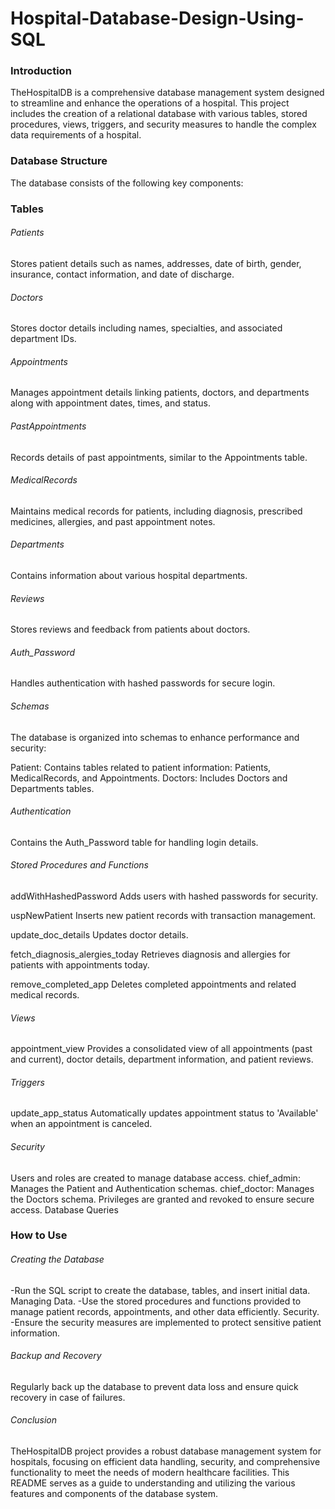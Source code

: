 # Hospital-Database-Design-Using-SQL

### Introduction
TheHospitalDB is a comprehensive database management system designed to streamline and enhance the operations of a hospital. This project includes the creation of a relational database with various tables, stored procedures, views, triggers, and security measures to handle the complex data requirements of a hospital.

### Database Structure
The database consists of the following key components:

### Tables
###### Patients
Stores patient details such as names, addresses, date of birth, gender, insurance, contact information, and date of discharge.

###### Doctors
Stores doctor details including names, specialties, and associated department IDs.

###### Appointments
Manages appointment details linking patients, doctors, and departments along with appointment dates, times, and status.

###### PastAppointments
Records details of past appointments, similar to the Appointments table.

###### MedicalRecords
Maintains medical records for patients, including diagnosis, prescribed medicines, allergies, and past appointment notes.

###### Departments
Contains information about various hospital departments.

###### Reviews
Stores reviews and feedback from patients about doctors.

###### Auth_Password
Handles authentication with hashed passwords for secure login.

###### Schemas
The database is organized into schemas to enhance performance and security:

Patient: Contains tables related to patient information: Patients, MedicalRecords, and Appointments.
Doctors: Includes Doctors and Departments tables.

###### Authentication
Contains the Auth_Password table for handling login details.

###### Stored Procedures and Functions
addWithHashedPassword
Adds users with hashed passwords for security.

uspNewPatient
Inserts new patient records with transaction management.

update_doc_details
Updates doctor details.

fetch_diagnosis_alergies_today
Retrieves diagnosis and allergies for patients with appointments today.

remove_completed_app
Deletes completed appointments and related medical records.

###### Views
appointment_view
Provides a consolidated view of all appointments (past and current), doctor details, department information, and patient reviews.

###### Triggers
update_app_status
Automatically updates appointment status to 'Available' when an appointment is canceled.

###### Security
Users and roles are created to manage database access.
chief_admin: Manages the Patient and Authentication schemas.
chief_doctor: Manages the Doctors schema.
Privileges are granted and revoked to ensure secure access.
Database Queries

### How to Use

###### Creating the Database
-Run the SQL script to create the database, tables, and insert initial data.
Managing Data.
-Use the stored procedures and functions provided to manage patient records, appointments, and other data efficiently.
Security.
-Ensure the security measures are implemented to protect sensitive patient information.

###### Backup and Recovery
Regularly back up the database to prevent data loss and ensure quick recovery in case of failures.

###### Conclusion
TheHospitalDB project provides a robust database management system for hospitals, focusing on efficient data handling, security, and comprehensive functionality to meet the needs of modern healthcare facilities. This README serves as a guide to understanding and utilizing the various features and components of the database system.
